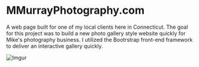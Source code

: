 # MMurrayPhotography.com
A web page built for one of my local clients here in Connecticut. The goal for this project was to build a new photo gallery style website quickly for Mike's photography business. I utilized the Bootrstrap front-end framework to deliver an interactive gallery quickly.

![Imgur](https://i.imgur.com/yM0eXG9.png)
